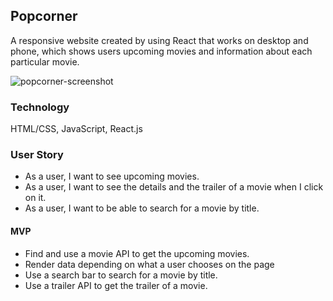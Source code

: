 ## Popcorner

A responsive website created by using React that works on desktop and phone, which shows users upcoming movies and information about each particular movie.

![popcorner-screenshot](https://user-images.githubusercontent.com/99930464/187485771-da470bae-2f5a-47a7-8e87-e4c1bde0789a.png)

### Technology

HTML/CSS, JavaScript, React.js

### User Story

- As a user, I want to see upcoming movies.
- As a user, I want to see the details and the trailer of a movie when I click on it.
- As a user, I want to be able to search for a movie by title.

#### MVP

- Find and use a movie API to get the upcoming movies.
- Render data depending on what a user chooses on the page
- Use a search bar to search for a movie by title.
- Use a trailer API to get the trailer of a movie.


